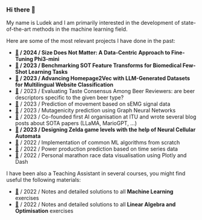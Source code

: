 ### Hi there 👋 
My name is Ludek and I am primarily interested in the development of state-of-the-art methods in the machine learning field.

Here are some of the most relevant projects I have done in the past:

- **[🔗](https://github.com/ludekcizinsky/phi3-mini-finetune) / 2024 / Size Does Not Matter: A Data-Centric Approach to Fine-Tuning Phi3-mini**
- **[🔗](https://github.com/mikasenghaas/few-shot-benchmark/tree/main) / 2023 / Benchmarking SOT Feature Transforms for Biomedical Few-Shot Learning Tasks**
- **[🔗](https://github.com/CS-433/ml-project-2-mlp) / 2023 / Advancing Homepage2Vec with LLM-Generated Datasets for Multilingual Website Classification**
- [🔗](https://github.com/epfl-ada/ada-2023-project-blackada/tree/main) / 2023 / Evaluating Taste Consensus Among Beer Reviewers: are beer descriptors specific to the given beer type?
- [🔗](https://github.com/ludekcizinsky/emg-signal-movement-clf?tab=readme-ov-file) / 2023 / Prediction of movement based on sEMG signal data
- [🔗](https://github.com/ludekcizinsky/epfl-cs502/tree/main/coursework/homeworks/hw2) / 2023 / Mutagenicity prediction using Graph Neural Networks
- [🔗](https://www.aitu.group/blog) / 2023 / Co-founded first AI organisation at ITU and wrote several blog posts about SOTA papers (LLaMA, MarioGPT, ...)
- **[🔗](https://github.com/Interactive-NCA) / 2023 / Designing Zelda game levels with the help of Neural Cellular Automata**
- [🔗](https://github.com/ludekcizinsky/nano-learn) / 2022 / Implementation of common ML algorithms from scratch
- [🔗](https://github.com/ludekcizinsky/time-series-prediction) / 2022 / Power production prediction based on time series data
- [🔗](https://github.com/ludekcizinsky/marathonviz) / 2022 / Personal marathon race data visualisation using Plotly and Dash

I have been also a Teaching Assistant in several courses, you might find useful the following materials:

- [🔗](https://cizinsky.cc/teaching/ml/intro) / 2022 / Notes and detailed solutions to all **Machine Learning** exercises
- [🔗](https://cizinsky.cc/teaching/lao/intro) / 2022 / Notes and detailed solutions to all **Linear Algebra and Optimisation** exercises
